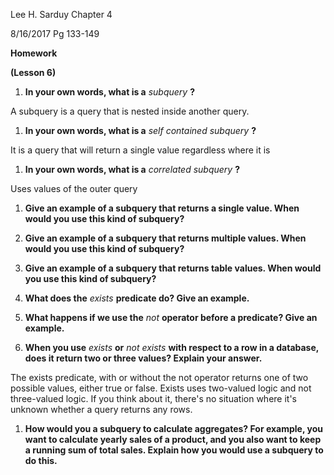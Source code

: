 Lee H. Sarduy                                                                                                                                               Chapter 4

8/16/2017                                                                                                                                                    Pg 133-149

**Homework**

**(Lesson 6)**

1. **In your own words, what is a** _subquery_ **?**

A subquery is a query that is nested inside another query.

1. **In your own words, what is a** _self contained subquery_ **?**

It is a query that will return a single value regardless where it is

1. **In your own words, what is a** _correlated subquery_ **?**

Uses values of the outer query

1. **Give an example of a subquery that returns a single value. When would you use this kind of subquery?**

1. **Give an example of a subquery that returns multiple values. When would you use this kind of subquery?**

1. **Give an example of a subquery that returns table values. When would you use this kind of subquery?**

1. **What does the** _exists_ **predicate do? Give an example.**

1. **What happens if we use the** _not_ **operator before a predicate? Give an example.**

1. **When you use** _exists_ **or** _not exists_ **with respect to a row in a database, does it return two or three values? Explain your answer.**

The exists predicate, with or without the not operator returns one of two possible values, either true or false. Exists uses two-valued logic and not three-valued logic. If you think about it, there&#39;s no situation where it&#39;s unknown whether a query returns any rows.

1. **How would you a subquery to calculate aggregates? For example, you want to calculate yearly sales of a product, and you also want to keep a running sum of total sales. Explain how you would use a subquery to do this.**
